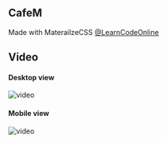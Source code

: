 ## CafeM
Made with MaterailzeCSS
[@LearnCodeOnline](https://www.learncodeonline.in/)

## Video

#### Desktop view
![video](video-desk.gif)

#### Mobile view
![video](video-mob.gif)